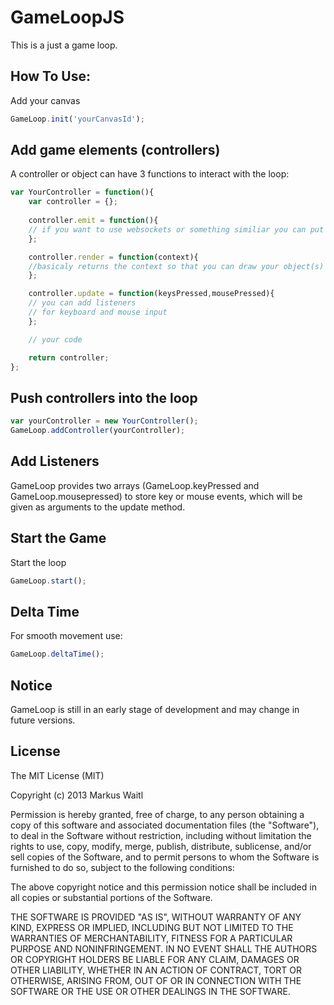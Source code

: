 GameLoopJS
==========

This is a just a game loop.

How To Use:
----------
Add your canvas
```javascript
GameLoop.init('yourCanvasId');
```
Add game elements (controllers)
-------------------------------
A controller or object can have 3 functions to interact with the loop:
```javascript
var YourController = function(){
	var controller = {};
    
	controller.emit = function(){
    // if you want to use websockets or something similiar you can put your emit events in here
    };

	controller.render = function(context){
	//basicaly returns the context so that you can draw your object(s)
	};

	controller.update = function(keysPressed,mousePressed){
	// you can add listeners
   	// for keyboard and mouse input
 	};

 	// your code

	return controller;
};
```
Push controllers into the loop
------------------------------
```javascript
var yourController = new YourController();
GameLoop.addController(yourController);
```
Add Listeners
-------------
GameLoop provides two arrays (GameLoop.keyPressed and GameLoop.mousepressed)
to store key or mouse events, which will be given as arguments to the update method.

Start the Game
--------------
Start the loop
```javascript
GameLoop.start();
```

Delta Time
-------------
For smooth movement use:
```javascript
GameLoop.deltaTime();
```
Notice
------
GameLoop is still in an early stage of development and may change in future versions.

License
  -
The MIT License (MIT)

  Copyright (c) 2013 Markus Waitl

  Permission is hereby granted, free of charge, to any person obtaining a copy
  of this software and associated documentation files (the "Software"), to deal
  in the Software without restriction, including without limitation the rights
  to use, copy, modify, merge, publish, distribute, sublicense, and/or sell
  copies of the Software, and to permit persons to whom the Software is
  furnished to do so, subject to the following conditions:

  The above copyright notice and this permission notice shall be included in
  all copies or substantial portions of the Software.

  THE SOFTWARE IS PROVIDED "AS IS", WITHOUT WARRANTY OF ANY KIND, EXPRESS OR
  IMPLIED, INCLUDING BUT NOT LIMITED TO THE WARRANTIES OF MERCHANTABILITY,
  FITNESS FOR A PARTICULAR PURPOSE AND NONINFRINGEMENT. IN NO EVENT SHALL THE
  AUTHORS OR COPYRIGHT HOLDERS BE LIABLE FOR ANY CLAIM, DAMAGES OR OTHER
  LIABILITY, WHETHER IN AN ACTION OF CONTRACT, TORT OR OTHERWISE, ARISING FROM,
  OUT OF OR IN CONNECTION WITH THE SOFTWARE OR THE USE OR OTHER DEALINGS IN
  THE SOFTWARE.




